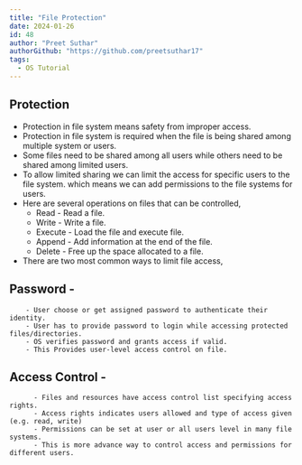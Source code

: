 ```yaml
---
title: "File Protection"
date: 2024-01-26
id: 48
author: "Preet Suthar"
authorGithub: "https://github.com/preetsuthar17"
tags:
  - OS Tutorial
---
```


## Protection

- Protection in file system means safety from improper access.
- Protection in file system is required when the file is being shared among multiple system or users.
- Some files need to be shared among all users while others need to be shared among limited users.
- To allow limited sharing we can limit the access for specific users to the file system. which means we can add permissions to the file systems for users.
- Here are several operations on files that can be controlled,
  - Read - Read a file.
  - Write - Write a file.
  - Execute - Load the file and execute file.
  - Append - Add information at the end of the file.
  - Delete - Free up the space allocated to a file.
- There are two most common ways to limit file access,

## Password -

        - User choose or get assigned password to authenticate their identity.
        - User has to provide password to login while accessing protected files/directories.
        - OS verifies password and grants access if valid.
        - This Provides user-level access control on file.

## Access Control -

          - Files and resources have access control list specifying access rights.
          - Access rights indicates users allowed and type of access given (e.g. read, write)
          - Permissions can be set at user or all users level in many file systems.
          - This is more advance way to control access and permissions for different users.
